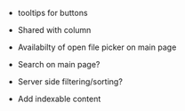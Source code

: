 



- tooltips for buttons

- Shared with column

- Availabilty of open file picker on main page
- Search on main page? 
- Server side filtering/sorting?

- Add indexable content


